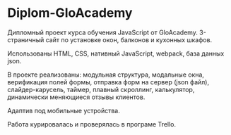 # Diplom-GloAcademy

Дипломный проект курса обучения JavaScript от GloAcademy. 3-страничный сайт по установке окон, балконов и кухонных шкафов.

Использованы HTML, CSS, нативный JavaScript, webpack, база данных json.

В проекте реализованы: модульная структура, модальные окна, верификация полей формы, отправка форм на сервер (json файл), слайдер-карусель, таймер, плавный скроллинг, калькулятор, динамически меняющиеся отзывы клиентов.

Адаптив под мобильные устройства.

Работа курировалась и проверялась в програме Trello.
